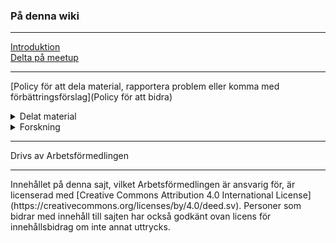 ### På denna wiki
<hr>

[Introduktion](home)  
[Delta på meetup](Digital-Workshop)  
<hr>

[Policy för att dela material, rapportera problem eller komma med förbättringsförslag](Policy för att bidra)  

<details>
<summary>Delat material</summary>
[Benchmarking - från data till samhällsnytta](Benchmarking 2019)
</details>

<details>
<summary>Forskning</summary>
[Forskningsrapport - dela över organisationsgränser](uploads/4906d174106904b8902edf792092c0e7/EGOV2020.pdf)
</details>

<hr>
Drivs av Arbetsförmedlingen
<hr>
Innehållet på denna sajt, vilket Arbetsförmedlingen är ansvarig för, är licenserad med [Creative Commons Attribution 4.0 International License](https://creativecommons.org/licenses/by/4.0/deed.sv). Personer som bidrar med innehåll till sajten har också godkänt ovan licens för innehållsbidrag om inte annat uttrycks.